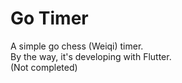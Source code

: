 # Go Timer

A simple go chess (Weiqi) timer.  
By the way, it's developing with Flutter.  
(Not completed)